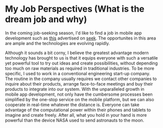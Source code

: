 # My Job Perspectives (What is the dream job and why)

In the coming job-seeking season, I'd like to find a job in mobile app development such as [this](https://d.pr/8x8By5) advertised on [seek](https://www.seek.com.au). The opportunites in this area are ample and the technologies are evolving rapidly.

Although it sounds a bit corny, I believe the greatest advantage modern technology has brought to us is that it equips everyone with such a versatile yet powerful tool to try out ideas and create possibilities, without depending too much on raw materials as required in traditional industries. To be more specific, I used to work in a conventional engineering start-up company. The routine in the company usually requires we contact other companies to inquire about their products, arrange face-to-face meetings and buy their products to integrate into our system. With the unparalleled growth in mobile app development, not only have the cumbersome processes been simplified by the one-stop service on the mobile platform, but we can also cooperate in real-time whatever the distance is. Everyone can take advantage of the computational power within their phones and tablets to imagine and create freely. After all, what you hold in your hand is more powerful than the device NASA used to send astronauts to the moon.
